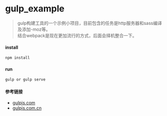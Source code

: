 # gulp_example
> gulp构建工具的一个示例小项目，目前包含的任务是http服务器和sass编译及添加-moz等。<br/>
> 结合webpack是现在更加流行的方式，后面会择机整合一下。

#### install
``` bash
npm install
```

#### run
``` bash
gulp or gulp serve
```

#### 参考链接
- [gulpjs.com](http://gulpjs.com/)
- [gulpjs.com.cn](http://gulpjs.com.cn/)

